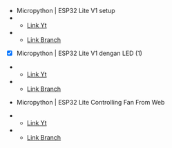 - Micropython | ESP32 Lite V1 setup
- - [Link Yt]()
- - [Link Branch](https://github.com/masbuncuy/ESP-32-Lite-V1-with-Micropython/tree/setup)

- [x] Micropython | ESP32 Lite V1 dengan LED (1)
- - [Link Yt](https://youtu.be/60ZmzvEgiws)
- - [Link Branch](https://github.com/masbuncuy/ESP-32-Lite-V1-with-Micropython/tree/with_led_(1))

- Micropython | ESP32 Lite Controlling Fan From Web
- - [Link Yt]()
- - [Link Branch](https://github.com/masbuncuy/ESP-32-Lite-V1-with-Micropython/tree/controlling_fan_from_web)
